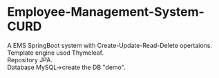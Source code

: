 # Employee-Management-System-CURD
A EMS SpringBoot system with Create-Update-Read-Delete opertaions.\
Template engine used Thymeleaf.\
Repository JPA.\
Database MySQL->create the DB "demo".
